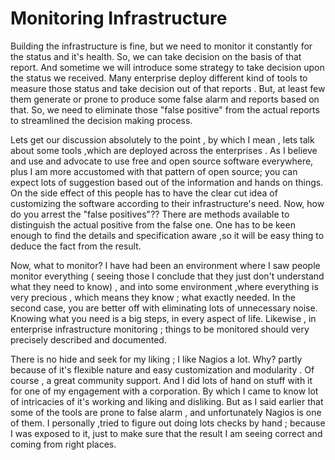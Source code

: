 # Monitoring Infrastructure
Building the infrastructure is fine, but we need to monitor it constantly for the status and it's health. So, we can take decision on the basis of that report. And sometime we will introduce some strategy to take decision upon the status we received. Many enterprise deploy different kind of tools to measure those status and take decision out of that reports . But, at least few them generate or prone to produce some false alarm and reports based on that. So, we need to eliminate those "false positive" from the actual reports to streamlined the decision making process.

Lets get our discussion absolutely to the point , by which I mean , lets talk about some tools ,which are deployed across the enterprises . As I believe and use and advocate to use free and open source software everywhere, plus I am more accustomed with that pattern of open source; you can expect lots of suggestion based out of the information and hands on things. On the side effect of this people has to have the clear cut idea of customizing the software according to their infrastructure's need. Now, how do you arrest the "false positives"?? There are methods available to distinguish the actual positive from the false one. One has to be keen enough to find the details and specification aware ,so it will be easy thing to deduce the fact from the result. 

Now, what to monitor? I have had been an environment where I saw people monitor everything ( seeing those I conclude that they just don't understand what they need to know) , and into some environment ,where everything is very precious , which means they know ; what exactly needed. In the second case, you are better off with eliminating lots of unnecessary noise. Knowing what you need is a big steps, in every aspect of life. Likewise , in enterprise infrastructure monitoring ; things to be monitored should very precisely described and documented.

There is no hide and seek for my liking ; I like Nagios a lot. Why? partly because of it's flexible nature and easy customization and modularity . Of course , a great community support. And I did lots of hand on stuff with it for one of my engagement with a corporation. By which I came to know lot of intricacies of it's working and liking and disliking. But as I said earlier that some of the tools are prone to false alarm , and unfortunately Nagios is one of them. I personally ,tried to figure out doing lots checks by hand ; because I was exposed to it, just to make sure that the result I am seeing correct and coming from right places.



